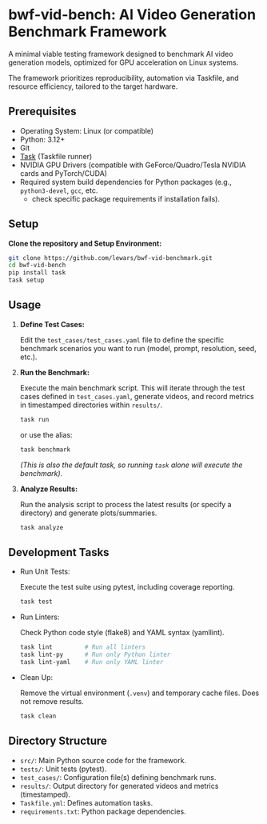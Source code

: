 # **bwf-vid-bench: AI Video Generation Benchmark Framework**

A minimal viable testing framework designed to benchmark AI video generation models, optimized for GPU acceleration on Linux systems.

The framework prioritizes reproducibility, automation via Taskfile, and resource efficiency, tailored to the target hardware.

## **Prerequisites**

* Operating System: Linux (or compatible)
* Python: 3.12+
* Git
* [Task](https://taskfile.dev/installation/) (Taskfile runner)
* NVIDIA GPU Drivers (compatible with GeForce/Quadro/Tesla NVIDIA cards and PyTorch/CUDA)
* Required system build dependencies for Python packages (e.g., `python3-devel`, `gcc`, etc.
  - check specific package requirements if installation fails).

## **Setup**

**Clone the repository and Setup Environment:**
   ```bash
   git clone https://github.com/lewars/bwf-vid-benchmark.git
   cd bwf-vid-bench
   pip install task
   task setup
   ```

## **Usage**

1. **Define Test Cases:**

   Edit the `test_cases/test_cases.yaml` file to define the specific benchmark scenarios you want to run (model, prompt, resolution, seed, etc.).
2. **Run the Benchmark:**

   Execute the main benchmark script. This will iterate through the test cases defined in `test_cases.yaml`, generate videos, and record metrics in timestamped directories within `results/`.

   ```bash
   task run
   ```

   or use the alias:

    ```bash
    task benchmark
    ```

   *(This is also the default task, so running `task` alone will execute the benchmark).*

3. **Analyze Results:**

   Run the analysis script to process the latest results (or specify a directory) and generate plots/summaries.

    ```bash
    task analyze
    ```

## **Development Tasks**

* Run Unit Tests:

  Execute the test suite using pytest, including coverage reporting.

    ```bash
    task test
    ```

* Run Linters:

  Check Python code style (flake8) and YAML syntax (yamllint).

  ```bash
  task lint         # Run all linters
  task lint-py      # Run only Python linter
  task lint-yaml    # Run only YAML linter
  ```

* Clean Up:

  Remove the virtual environment (`.venv`) and temporary cache files. Does not remove results.

    ```bash
    task clean
    ```

## **Directory Structure**

* `src/`: Main Python source code for the framework.
* `tests/`: Unit tests (pytest).
* `test_cases/`: Configuration file(s) defining benchmark runs.
* `results/`: Output directory for generated videos and metrics (timestamped).
* `Taskfile.yml`: Defines automation tasks.
* `requirements.txt`: Python package dependencies.
